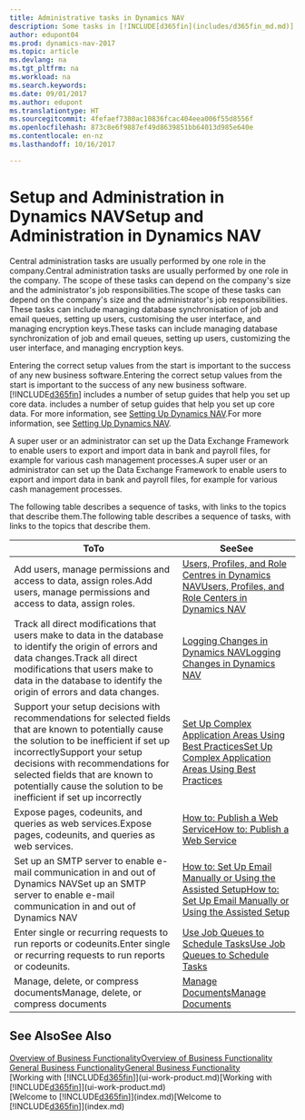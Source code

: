 ```yaml
---
title: Administrative tasks in Dynamics NAV
description: Some tasks in [!INCLUDE[d365fin](includes/d365fin_md.md)] requires central administration and setup. See what they are and learn what to do.
author: edupont04
ms.prod: dynamics-nav-2017
ms.topic: article
ms.devlang: na
ms.tgt_pltfrm: na
ms.workload: na
ms.search.keywords: 
ms.date: 09/01/2017
ms.author: edupont
ms.translationtype: HT
ms.sourcegitcommit: 4fefaef7380ac10836fcac404eea006f55d8556f
ms.openlocfilehash: 873c8e6f9887ef49d8639851bb64013d985e640e
ms.contentlocale: en-nz
ms.lasthandoff: 10/16/2017

---
```

# <a name="setup-and-administration-in-dynamics-nav"></a><span data-ttu-id="10258-104">Setup and Administration in Dynamics NAV</span><span class="sxs-lookup"><span data-stu-id="10258-104">Setup and Administration in Dynamics NAV</span></span>
<span data-ttu-id="10258-105">Central administration tasks are usually performed by one role in the company.</span><span class="sxs-lookup"><span data-stu-id="10258-105">Central administration tasks are usually performed by one role in the company.</span></span> <span data-ttu-id="10258-106">The scope of these tasks can depend on the company's size and the administrator's job responsibilities.</span><span class="sxs-lookup"><span data-stu-id="10258-106">The scope of these tasks can depend on the company's size and the administrator's job responsibilities.</span></span> <span data-ttu-id="10258-107">These tasks can include managing database synchronisation of job and email queues, setting up users, customising the user interface, and managing encryption keys.</span><span class="sxs-lookup"><span data-stu-id="10258-107">These tasks can include managing database synchronization of job and email queues, setting up users, customizing the user interface, and managing encryption keys.</span></span>  

<span data-ttu-id="10258-108">Entering the correct setup values from the start is important to the success of any new business software.</span><span class="sxs-lookup"><span data-stu-id="10258-108">Entering the correct setup values from the start is important to the success of any new business software.</span></span> [!INCLUDE[d365fin](includes/d365fin_md.md)]<span data-ttu-id="10258-109"> includes a number of setup guides that help you set up core data.</span><span class="sxs-lookup"><span data-stu-id="10258-109"> includes a number of setup guides that help you set up core data.</span></span> <span data-ttu-id="10258-110">For more information, see [Setting Up Dynamics NAV](setup.md).</span><span class="sxs-lookup"><span data-stu-id="10258-110">For more information, see [Setting Up Dynamics NAV](setup.md).</span></span>

<!--Whether you use [!INCLUDE[rim](../../includes/rim_md.md)] to implement setup values or you manually enter them in the new company, you can support your setup decisions with some general recommendations for selected setup fields that are known to potentially cause the solution to be inefficient if defined incorrectly.-->  

<span data-ttu-id="10258-111">A super user or an administrator can set up the Data Exchange Framework to enable users to export and import data in bank and payroll files, for example for various cash management processes.</span><span class="sxs-lookup"><span data-stu-id="10258-111">A super user or an administrator can set up the Data Exchange Framework to enable users to export and import data in bank and payroll files, for example for various cash management processes.</span></span>  

<span data-ttu-id="10258-112">The following table describes a sequence of tasks, with links to the topics that describe them.</span><span class="sxs-lookup"><span data-stu-id="10258-112">The following table describes a sequence of tasks, with links to the topics that describe them.</span></span>   

|<span data-ttu-id="10258-113">**To**</span><span class="sxs-lookup"><span data-stu-id="10258-113">**To**</span></span>|<span data-ttu-id="10258-114">**See**</span><span class="sxs-lookup"><span data-stu-id="10258-114">**See**</span></span>|  
|------------|-------------|  
|<span data-ttu-id="10258-115">Add users, manage permissions and access to data, assign roles.</span><span class="sxs-lookup"><span data-stu-id="10258-115">Add users, manage permissions and access to data, assign roles.</span></span>|[<span data-ttu-id="10258-116">Users, Profiles, and Role Centres in Dynamics NAV</span><span class="sxs-lookup"><span data-stu-id="10258-116">Users, Profiles, and Role Centers in Dynamics NAV</span></span>](admin-users-profiles-roles.md)|  
|<span data-ttu-id="10258-117">Track all direct modifications that users make to data in the database to identify the origin of errors and data changes.</span><span class="sxs-lookup"><span data-stu-id="10258-117">Track all direct modifications that users make to data in the database to identify the origin of errors and data changes.</span></span>|[<span data-ttu-id="10258-118">Logging Changes in Dynamics NAV</span><span class="sxs-lookup"><span data-stu-id="10258-118">Logging Changes in Dynamics NAV</span></span>](across-log-changes.md)|  
|<span data-ttu-id="10258-119">Support your setup decisions with recommendations for selected fields that are known to potentially cause the solution to be inefficient if set up incorrectly</span><span class="sxs-lookup"><span data-stu-id="10258-119">Support your setup decisions with recommendations for selected fields that are known to potentially cause the solution to be inefficient if set up incorrectly</span></span>|[<span data-ttu-id="10258-120">Set Up Complex Application Areas Using Best Practices</span><span class="sxs-lookup"><span data-stu-id="10258-120">Set Up Complex Application Areas Using Best Practices</span></span>](set-up-complex-application-areas-using-best-practices.md)|  
|<span data-ttu-id="10258-121">Expose pages, codeunits, and queries as web services.</span><span class="sxs-lookup"><span data-stu-id="10258-121">Expose pages, codeunits, and queries as web services.</span></span>|[<span data-ttu-id="10258-122">How to: Publish a Web Service</span><span class="sxs-lookup"><span data-stu-id="10258-122">How to: Publish a Web Service</span></span>](across-how-publish-web-service.md)|  
|<span data-ttu-id="10258-123">Set up an SMTP server to enable e-mail communication in and out of Dynamics NAV</span><span class="sxs-lookup"><span data-stu-id="10258-123">Set up an SMTP server to enable e-mail communication in and out of Dynamics NAV</span></span>| [<span data-ttu-id="10258-124">How to: Set Up Email Manually or Using the Assisted Setup</span><span class="sxs-lookup"><span data-stu-id="10258-124">How to: Set Up Email Manually or Using the Assisted Setup</span></span>](madeira-how-setup-email.md)|  
|<span data-ttu-id="10258-125">Enter single or recurring requests to run reports or codeunits.</span><span class="sxs-lookup"><span data-stu-id="10258-125">Enter single or recurring requests to run reports or codeunits.</span></span>|[<span data-ttu-id="10258-126">Use Job Queues to Schedule Tasks</span><span class="sxs-lookup"><span data-stu-id="10258-126">Use Job Queues to Schedule Tasks</span></span>](admin-job-queues-schedule-tasks.md)|  
|<span data-ttu-id="10258-127">Manage, delete, or compress documents</span><span class="sxs-lookup"><span data-stu-id="10258-127">Manage, delete, or compress documents</span></span>|[<span data-ttu-id="10258-128">Manage Documents</span><span class="sxs-lookup"><span data-stu-id="10258-128">Manage Documents</span></span>](admin-manage-documents.md)|  

## <a name="see-also"></a><span data-ttu-id="10258-129">See Also</span><span class="sxs-lookup"><span data-stu-id="10258-129">See Also</span></span>
[<span data-ttu-id="10258-130">Overview of Business Functionality</span><span class="sxs-lookup"><span data-stu-id="10258-130">Overview of Business Functionality</span></span>](madeira-business-functionality.md)  
[<span data-ttu-id="10258-131">General Business Functionality</span><span class="sxs-lookup"><span data-stu-id="10258-131">General Business Functionality</span></span>](ui-across-business-areas.md)  
<span data-ttu-id="10258-132">[Working with [!INCLUDE[d365fin](includes/d365fin_md.md)]](ui-work-product.md)</span><span class="sxs-lookup"><span data-stu-id="10258-132">[Working with [!INCLUDE[d365fin](includes/d365fin_md.md)]](ui-work-product.md)</span></span>  
<span data-ttu-id="10258-133">[Welcome to [!INCLUDE[d365fin](includes/d365fin_md.md)]](index.md)</span><span class="sxs-lookup"><span data-stu-id="10258-133">[Welcome to [!INCLUDE[d365fin](includes/d365fin_md.md)]](index.md)</span></span>  

